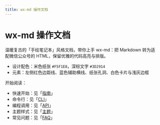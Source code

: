 ```yaml
---
title: wx-md 操作文档
---
```


# wx-md 操作文档

温暖复古的「手绘笔记本」风格文档，带你上手 wx-md：把 Markdown 转为适配微信公众号的 HTML，保留优雅的代码高亮与排版。

- 设计配色：米色纸张 `#F5F1E8`，深棕文字 `#3D2914`
- 元素：左侧红色边距线、蓝色辅助横线、纸张孔洞、白色卡片与浅灰边框

开始阅读：

- 快速开始：见「[指南](/guide/getting-started)」
- 命令行：见「[CLI](/guide/cli)」
- 编程调用：见「[API](/guide/api)」
- 主题样式：见「[主题](/guide/themes)」
- 常见问题：见「[FAQ](/faq)」